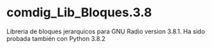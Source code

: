 # comdig_Lib_Bloques.3.8
Libreria de bloques jerarquicos para GNU Radio version 3.8.1. Ha sido probada  también con Python 3.8.2
